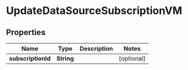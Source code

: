 

# UpdateDataSourceSubscriptionVM


## Properties

Name | Type | Description | Notes
------------ | ------------- | ------------- | -------------
**subscriptionId** | **String** |  |  [optional]



